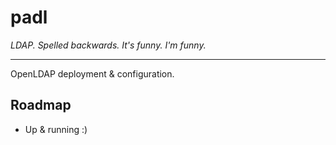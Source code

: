 padl
====

*LDAP. Spelled backwards. It's funny. I'm funny.*

---

OpenLDAP deployment & configuration.

Roadmap
-------

- Up & running :)
